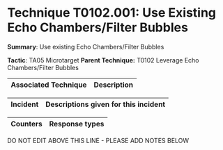 # Technique T0102.001: Use Existing Echo Chambers/Filter Bubbles

**Summary**: Use existing Echo Chambers/Filter Bubbles

**Tactic**: TA05 Microtarget           **Parent Technique:** T0102 Leverage Echo Chambers/Filter Bubbles


| Associated Technique | Description |
| --------- | ------------------------- |



| Incident | Descriptions given for this incident |
| -------- | -------------------- |



| Counters | Response types |
| -------- | -------------- |


DO NOT EDIT ABOVE THIS LINE - PLEASE ADD NOTES BELOW